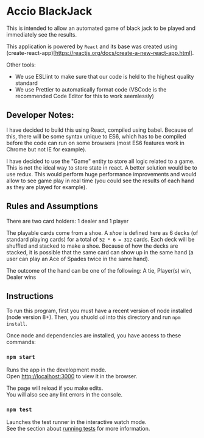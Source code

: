 # Accio BlackJack

This is intended to allow an automated game of black jack to be played and immediately see the results.

This application is powered by `React` and its base was created using (create-react-app)[https://reactjs.org/docs/create-a-new-react-app.html].

Other tools:

- We use ESLlint to make sure that our code is held to the highest quality standard
- We use Prettier to automatically format code (VSCode is the recommended Code Editor for this to work seemlessly)

## Developer Notes:

I have decided to build this using React, compiled using babel. Because of this, there will be some syntax unique to ES6, which has to be compiled before the code can run on some browsers (most ES6 features work in Chrome but not IE for example).

I have decided to use the "Game" entity to store all logic related to a game. This is not the ideal way to store state in react. A better solution would be to use redux. This would perform huge performance improvements and would allow to see game play in real time (you could see the results of each hand as they are played for example).

## Rules and Assumptions

There are two card holders: 1 dealer and 1 player

The playable cards come from a shoe. A _shoe_ is defined here as 6 decks (of standard playing cards) for a total of `52 * 6 = 312` cards. Each deck will be shuffled and stacked to make a shoe. Because of how the decks are stacked, it is possible that the same card can show up in the same hand (a user can play an Ace of Spades twice in the same hand).

The outcome of the hand can be one of the following: A tie, Player(s) win, Dealer wins

## Instructions

To run this program, first you must have a recent version of node installed (node version 8+). Then, you shuold `cd` into this directory and run `npm install`.

Once node and dependencies are installed, you have access to these commands:

### `npm start`

Runs the app in the development mode.\
Open [http://localhost:3000](http://localhost:3000) to view it in the browser.

The page will reload if you make edits.\
You will also see any lint errors in the console.

### `npm test`

Launches the test runner in the interactive watch mode.\
See the section about [running tests](https://facebook.github.io/create-react-app/docs/running-tests) for more information.
